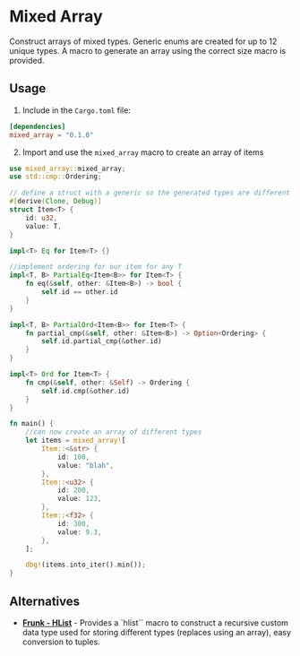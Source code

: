 # Mixed Array
Construct arrays of mixed types. Generic enums are created for up to 12 unique types. A macro to generate an array using the correct size macro is provided.

## Usage
1. Include in the `Cargo.toml` file:
```toml
[dependencies]
mixed_array = "0.1.0"
```

2. Import and use the `mixed_array` macro to create an array of items
```rust
use mixed_array::mixed_array;
use std::cmp::Ordering;

// define a struct with a generic so the generated types are different as a demo
#[derive(Clone, Debug)]
struct Item<T> {
    id: u32,
    value: T,
}

impl<T> Eq for Item<T> {}

//implement ordering for our item for any T
impl<T, B> PartialEq<Item<B>> for Item<T> {
    fn eq(&self, other: &Item<B>) -> bool {
        self.id == other.id
    }
}

impl<T, B> PartialOrd<Item<B>> for Item<T> {
    fn partial_cmp(&self, other: &Item<B>) -> Option<Ordering> {
        self.id.partial_cmp(&other.id)
    }
}

impl<T> Ord for Item<T> {
    fn cmp(&self, other: &Self) -> Ordering {
        self.id.cmp(&other.id)
    }
}

fn main() {
    //can now create an array of different types
    let items = mixed_array![
        Item::<&str> {
            id: 100,
            value: "blah",
        },
        Item::<u32> {
            id: 200,
            value: 123,
        },
        Item::<f32> {
            id: 300,
            value: 9.3,
        },
    ];

    dbg!(items.into_iter().min());
}
```

## Alternatives
- [**Frunk - HList**](https://crates.io/crates/frunk) - Provides a `hlist`` macro to construct a recursive custom data type used for storing different types (replaces using an array), easy conversion to tuples.
